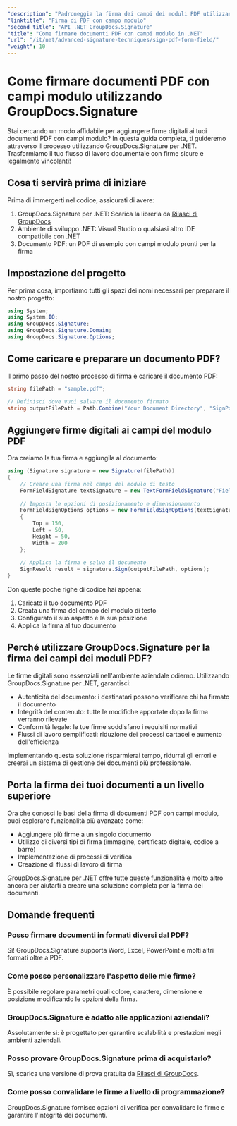 ```yaml
---
"description": "Padroneggia la firma dei campi dei moduli PDF utilizzando GroupDocs.Signature per .NET. Crea firme digitali sicure e legalmente vincolanti con questo tutorial passo dopo passo."
"linktitle": "Firma di PDF con campo modulo"
"second_title": "API .NET GroupDocs.Signature"
"title": "Come firmare documenti PDF con campi modulo in .NET"
"url": "/it/net/advanced-signature-techniques/sign-pdf-form-field/"
"weight": 10
---
```


# Come firmare documenti PDF con campi modulo utilizzando GroupDocs.Signature

Stai cercando un modo affidabile per aggiungere firme digitali ai tuoi documenti PDF con campi modulo? In questa guida completa, ti guideremo attraverso il processo utilizzando GroupDocs.Signature per .NET. Trasformiamo il tuo flusso di lavoro documentale con firme sicure e legalmente vincolanti!

## Cosa ti servirà prima di iniziare

Prima di immergerti nel codice, assicurati di avere:

1. GroupDocs.Signature per .NET: Scarica la libreria da [Rilasci di GroupDocs](https://releases.groupdocs.com/signature/net/)
2. Ambiente di sviluppo .NET: Visual Studio o qualsiasi altro IDE compatibile con .NET
3. Documento PDF: un PDF di esempio con campi modulo pronti per la firma

## Impostazione del progetto

Per prima cosa, importiamo tutti gli spazi dei nomi necessari per preparare il nostro progetto:

```csharp
using System;
using System.IO;
using GroupDocs.Signature;
using GroupDocs.Signature.Domain;
using GroupDocs.Signature.Options;
```

## Come caricare e preparare un documento PDF?

Il primo passo del nostro processo di firma è caricare il documento PDF:

```csharp
string filePath = "sample.pdf";

// Definisci dove vuoi salvare il documento firmato
string outputFilePath = Path.Combine("Your Document Directory", "SignPdfWithFormField", "SignedWithFormField.pdf");
```

## Aggiungere firme digitali ai campi del modulo PDF

Ora creiamo la tua firma e aggiungila al documento:

```csharp
using (Signature signature = new Signature(filePath))
{
    // Creare una firma nel campo del modulo di testo
    FormFieldSignature textSignature = new TextFormFieldSignature("FieldText", "Value1");
    
    // Imposta le opzioni di posizionamento e dimensionamento
    FormFieldSignOptions options = new FormFieldSignOptions(textSignature)
    {
        Top = 150,
        Left = 50,
        Height = 50,
        Width = 200
    };
    
    // Applica la firma e salva il documento
    SignResult result = signature.Sign(outputFilePath, options);
}
```

Con queste poche righe di codice hai appena:
1. Caricato il tuo documento PDF
2. Creata una firma del campo del modulo di testo
3. Configurato il suo aspetto e la sua posizione
4. Applica la firma al tuo documento

## Perché utilizzare GroupDocs.Signature per la firma dei campi dei moduli PDF?

Le firme digitali sono essenziali nell'ambiente aziendale odierno. Utilizzando GroupDocs.Signature per .NET, garantisci:

- Autenticità del documento: i destinatari possono verificare chi ha firmato il documento
- Integrità del contenuto: tutte le modifiche apportate dopo la firma verranno rilevate
- Conformità legale: le tue firme soddisfano i requisiti normativi
- Flussi di lavoro semplificati: riduzione dei processi cartacei e aumento dell'efficienza

Implementando questa soluzione risparmierai tempo, ridurrai gli errori e creerai un sistema di gestione dei documenti più professionale.

## Porta la firma dei tuoi documenti a un livello superiore

Ora che conosci le basi della firma di documenti PDF con campi modulo, puoi esplorare funzionalità più avanzate come:

- Aggiungere più firme a un singolo documento
- Utilizzo di diversi tipi di firma (immagine, certificato digitale, codice a barre)
- Implementazione di processi di verifica
- Creazione di flussi di lavoro di firma

GroupDocs.Signature per .NET offre tutte queste funzionalità e molto altro ancora per aiutarti a creare una soluzione completa per la firma dei documenti.

## Domande frequenti

### Posso firmare documenti in formati diversi dal PDF?
Sì! GroupDocs.Signature supporta Word, Excel, PowerPoint e molti altri formati oltre a PDF.

### Come posso personalizzare l'aspetto delle mie firme?
È possibile regolare parametri quali colore, carattere, dimensione e posizione modificando le opzioni della firma.

### GroupDocs.Signature è adatto alle applicazioni aziendali?
Assolutamente sì: è progettato per garantire scalabilità e prestazioni negli ambienti aziendali.

### Posso provare GroupDocs.Signature prima di acquistarlo?
Sì, scarica una versione di prova gratuita da [Rilasci di GroupDocs](https://releases.groupdocs.com/).

### Come posso convalidare le firme a livello di programmazione?
GroupDocs.Signature fornisce opzioni di verifica per convalidare le firme e garantire l'integrità dei documenti.